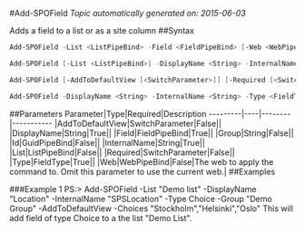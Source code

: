 #Add-SPOField
*Topic automatically generated on: 2015-06-03*

Adds a field to a list or as a site column
##Syntax
```powershell
Add-SPOField -List <ListPipeBind> -Field <FieldPipeBind> [-Web <WebPipeBind>]
```


```powershell
Add-SPOField [-List <ListPipeBind>] -DisplayName <String> -InternalName <String> -Type <FieldType> [-Id <GuidPipeBind>] [-AddToDefaultView [<SwitchParameter>]] [-Required [<SwitchParameter>]] [-Group <String>] [-Web <WebPipeBind>]
```


```powershell
Add-SPOField [-AddToDefaultView [<SwitchParameter>]] [-Required [<SwitchParameter>]] [-Group <String>] [-Web <WebPipeBind>]
```


```powershell
Add-SPOField -DisplayName <String> -InternalName <String> -Type <FieldType> [-Id <GuidPipeBind>] [-Web <WebPipeBind>]
```


##Parameters
Parameter|Type|Required|Description
---------|----|--------|-----------
|AddToDefaultView|SwitchParameter|False||
|DisplayName|String|True||
|Field|FieldPipeBind|True||
|Group|String|False||
|Id|GuidPipeBind|False||
|InternalName|String|True||
|List|ListPipeBind|False||
|Required|SwitchParameter|False||
|Type|FieldType|True||
|Web|WebPipeBind|False|The web to apply the command to. Omit this parameter to use the current web.|
##Examples

###Example 1
    PS:> Add-SPOField -List "Demo list" -DisplayName "Location" -InternalName "SPSLocation" -Type Choice -Group "Demo Group" -AddToDefaultView -Choices "Stockholm","Helsinki","Oslo"
This will add field of type Choice to a the list "Demo List".
<!-- Ref: DE49C2A57E501F0C731E82FDF652E37D -->